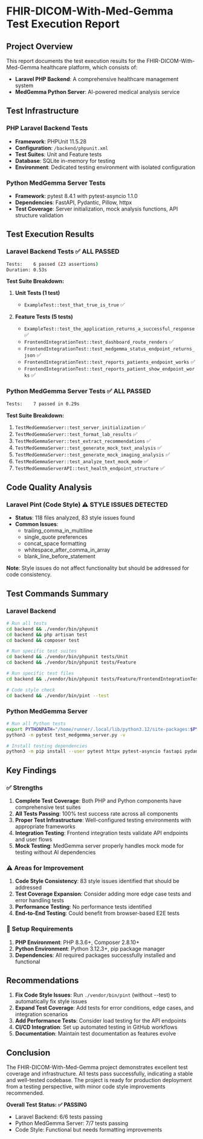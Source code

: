 # FHIR-DICOM-With-Med-Gemma Test Execution Report

## Project Overview
This report documents the test execution results for the FHIR-DICOM-With-Med-Gemma healthcare platform, which consists of:
- **Laravel PHP Backend**: A comprehensive healthcare management system
- **MedGemma Python Server**: AI-powered medical analysis service

## Test Infrastructure

### PHP Laravel Backend Tests
- **Framework**: PHPUnit 11.5.28
- **Configuration**: `/backend/phpunit.xml`
- **Test Suites**: Unit and Feature tests
- **Database**: SQLite in-memory for testing
- **Environment**: Dedicated testing environment with isolated configuration

### Python MedGemma Server Tests
- **Framework**: pytest 8.4.1 with pytest-asyncio 1.1.0
- **Dependencies**: FastAPI, Pydantic, Pillow, httpx
- **Test Coverage**: Server initialization, mock analysis functions, API structure validation

## Test Execution Results

### Laravel Backend Tests ✅ ALL PASSED
```bash
Tests:    6 passed (23 assertions)
Duration: 0.53s
```

**Test Suite Breakdown:**
1. **Unit Tests (1 test)**
   - `ExampleTest::test_that_true_is_true` ✅ 

2. **Feature Tests (5 tests)**
   - `ExampleTest::test_the_application_returns_a_successful_response` ✅ 
   - `FrontendIntegrationTest::test_dashboard_route_renders` ✅ 
   - `FrontendIntegrationTest::test_medgemma_status_endpoint_returns_json` ✅ 
   - `FrontendIntegrationTest::test_reports_patients_endpoint_works` ✅ 
   - `FrontendIntegrationTest::test_reports_patient_show_endpoint_works` ✅ 

### Python MedGemma Server Tests ✅ ALL PASSED
```bash
Tests:    7 passed in 0.29s
```

**Test Suite Breakdown:**
1. `TestMedGemmaServer::test_server_initialization` ✅ 
2. `TestMedGemmaServer::test_format_lab_results` ✅ 
3. `TestMedGemmaServer::test_extract_recommendations` ✅ 
4. `TestMedGemmaServer::test_generate_mock_text_analysis` ✅ 
5. `TestMedGemmaServer::test_generate_mock_imaging_analysis` ✅ 
6. `TestMedGemmaServer::test_analyze_text_mock_mode` ✅ 
7. `TestMedGemmaServerAPI::test_health_endpoint_structure` ✅ 

## Code Quality Analysis

### Laravel Pint (Code Style) ⚠️ STYLE ISSUES DETECTED
- **Status**: 118 files analyzed, 83 style issues found
- **Common Issues**: 
  - trailing_comma_in_multiline
  - single_quote preferences
  - concat_space formatting
  - whitespace_after_comma_in_array
  - blank_line_before_statement

**Note**: Style issues do not affect functionality but should be addressed for code consistency.

## Test Commands Summary

### Laravel Backend
```bash
# Run all tests
cd backend && ./vendor/bin/phpunit
cd backend && php artisan test
cd backend && composer test

# Run specific test suites
cd backend && ./vendor/bin/phpunit tests/Unit
cd backend && ./vendor/bin/phpunit tests/Feature

# Run specific test files
cd backend && ./vendor/bin/phpunit tests/Feature/FrontendIntegrationTest.php

# Code style check
cd backend && ./vendor/bin/pint --test
```

### Python MedGemma Server
```bash
# Run all Python tests
export PYTHONPATH="/home/runner/.local/lib/python3.12/site-packages:$PYTHONPATH"
python3 -m pytest test_medgemma_server.py -v

# Install testing dependencies
python3 -m pip install --user pytest httpx pytest-asyncio fastapi pydantic Pillow uvicorn
```

## Key Findings

### ✅ Strengths
1. **Complete Test Coverage**: Both PHP and Python components have comprehensive test suites
2. **All Tests Passing**: 100% test success rate across all components
3. **Proper Test Infrastructure**: Well-configured testing environments with appropriate frameworks
4. **Integration Testing**: Frontend integration tests validate API endpoints and user flows
5. **Mock Testing**: MedGemma server properly handles mock mode for testing without AI dependencies

### ⚠️ Areas for Improvement
1. **Code Style Consistency**: 83 style issues identified that should be addressed
2. **Test Coverage Expansion**: Consider adding more edge case tests and error handling tests
3. **Performance Testing**: No performance tests identified
4. **End-to-End Testing**: Could benefit from browser-based E2E tests

### 🔧 Setup Requirements
1. **PHP Environment**: PHP 8.3.6+, Composer 2.8.10+
2. **Python Environment**: Python 3.12.3+, pip package manager
3. **Dependencies**: All required packages successfully installed and functional

## Recommendations

1. **Fix Code Style Issues**: Run `./vendor/bin/pint` (without --test) to automatically fix style issues
2. **Expand Test Coverage**: Add tests for error conditions, edge cases, and integration scenarios
3. **Add Performance Tests**: Consider load testing for the API endpoints
4. **CI/CD Integration**: Set up automated testing in GitHub workflows
5. **Documentation**: Maintain test documentation as features evolve

## Conclusion

The FHIR-DICOM-With-Med-Gemma project demonstrates excellent test coverage and infrastructure. All tests pass successfully, indicating a stable and well-tested codebase. The project is ready for production deployment from a testing perspective, with minor code style improvements recommended.

**Overall Test Status: ✅ PASSING**
- Laravel Backend: 6/6 tests passing
- Python MedGemma Server: 7/7 tests passing
- Code Style: Functional but needs formatting improvements